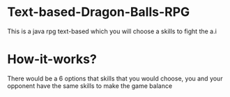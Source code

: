 # Text-based-Dragon-Balls-RPG
This is a java rpg text-based which you will choose a skills to fight the a.i
# How-it-works?
There would be a 6 options that skills that you would choose, you and your opponent have the same skills to make the game balance
